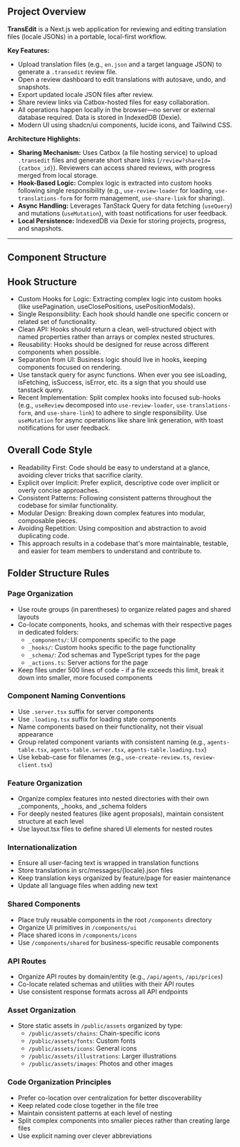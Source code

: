 ## Project Overview
**TransEdit** is a Next.js web application for reviewing and editing translation files (locale JSONs) in a portable, local-first workflow.

**Key Features:**
- Upload translation files (e.g., `en.json` and a target language JSON) to generate a `.transedit` review file.
- Open a review dashboard to edit translations with autosave, undo, and snapshots.
- Export updated locale JSON files after review.
- Share review links via Catbox-hosted files for easy collaboration.
- All operations happen locally in the browser—no server or external database required. Data is stored in IndexedDB (Dexie).
- Modern UI using shadcn/ui components, lucide icons, and Tailwind CSS.

**Architecture Highlights:**
- **Sharing Mechanism:** Uses Catbox (a file hosting service) to upload `.transedit` files and generate short share links (`/review?shareId={catbox_id}`). Reviewers can access shared reviews, with progress merged from local storage.
- **Hook-Based Logic:** Complex logic is extracted into custom hooks following single responsibility (e.g., `use-review-loader` for loading, `use-translations-form` for form management, `use-share-link` for sharing).
- **Async Handling:** Leverages TanStack Query for data fetching (`useQuery`) and mutations (`useMutation`), with toast notifications for user feedback.
- **Local Persistence:** IndexedDB via Dexie for storing projects, progress, and snapshots.

---

## Component Structure

## Hook Structure
- Custom Hooks for Logic: Extracting complex logic into custom hooks (like usePagination, useClosePositions, usePositionModals).
- Single Responsibility: Each hook should handle one specific concern or related set of functionality.
- Clean API: Hooks should return a clean, well-structured object with named properties rather than arrays or complex nested structures.
- Reusability: Hooks should be designed for reuse across different components when possible.
- Separation from UI: Business logic should live in hooks, keeping components focused on rendering.
- Use tanstack query for async functions. When ever you see isLoading, isFetching, isSuccess, isError, etc. its a sign that you should use tanstack query.
- Recent Implementation: Split complex hooks into focused sub-hooks (e.g., `useReview` decomposed into `use-review-loader`, `use-translations-form`, and `use-share-link`) to adhere to single responsibility. Use `useMutation` for async operations like share link generation, with toast notifications for user feedback.

## Overall Code Style
- Readability First: Code should be easy to understand at a glance, avoiding clever tricks that sacrifice clarity.
- Explicit over Implicit: Prefer explicit, descriptive code over implicit or overly concise approaches.
- Consistent Patterns: Following consistent patterns throughout the codebase for similar functionality.
- Modular Design: Breaking down complex features into modular, composable pieces.
- Avoiding Repetition: Using composition and abstraction to avoid duplicating code.
- This approach results in a codebase that's more maintainable, testable, and easier for team members to understand and contribute to.

## Folder Structure Rules

### Page Organization
- Use route groups (in parentheses) to organize related pages and shared layouts
- Co-locate components, hooks, and schemas with their respective pages in dedicated folders:
  - `_components/`: UI components specific to the page
  - `_hooks/`: Custom hooks specific to the page functionality
  - `_schema/`: Zod schemas and TypeScript types for the page
  - `_actions.ts`: Server actions for the page
- Keep files under 500 lines of code - if a file exceeds this limit, break it down into smaller, more focused components

### Component Naming Conventions
- Use `.server.tsx` suffix for server components
- Use `.loading.tsx` suffix for loading state components
- Name components based on their functionality, not their visual appearance
- Group related component variants with consistent naming (e.g., `agents-table.tsx`, `agents-table.server.tsx`, `agents-table.loading.tsx`)
- Use kebab-case for filenames (e.g., `use-create-review.ts`, `review-client.tsx`)

### Feature Organization
- Organize complex features into nested directories with their own _components, _hooks, and _schema folders
- For deeply nested features (like agent proposals), maintain consistent structure at each level
- Use layout.tsx files to define shared UI elements for nested routes

### Internationalization
- Ensure all user-facing text is wrapped in translation functions
- Store translations in src/messages/{locale}.json files
- Keep translation keys organized by feature/page for easier maintenance
- Update all language files when adding new text

### Shared Components
- Place truly reusable components in the root `/components` directory
- Organize UI primitives in `/components/ui`
- Place shared icons in `/components/icons`
- Use `/components/shared` for business-specific reusable components

### API Routes
- Organize API routes by domain/entity (e.g., `/api/agents`, `/api/prices`)
- Co-locate related schemas and utilities with their API routes
- Use consistent response formats across all API endpoints

### Asset Organization
- Store static assets in `/public/assets` organized by type:
  - `/public/assets/chains`: Chain-specific icons
  - `/public/assets/fonts`: Custom fonts
  - `/public/assets/icons`: General icons
  - `/public/assets/illustrations`: Larger illustrations
  - `/public/assets/images`: Photos and other images

### Code Organization Principles
- Prefer co-location over centralization for better discoverability
- Keep related code close together in the file tree
- Maintain consistent patterns at each level of nesting
- Split complex components into smaller pieces rather than creating large files
- Use explicit naming over clever abbreviations